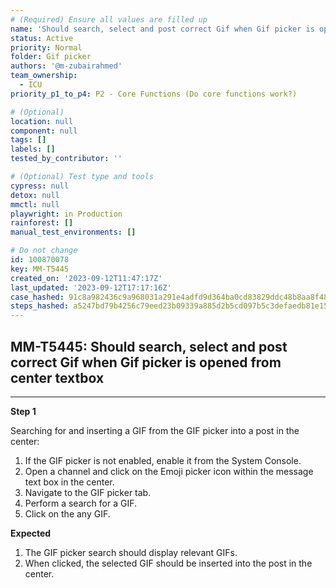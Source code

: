```yaml
---
# (Required) Ensure all values are filled up
name: 'Should search, select and post correct Gif when Gif picker is opened from center textbox'
status: Active
priority: Normal
folder: Gif picker
authors: '@m-zubairahmed'
team_ownership:
  - ICU
priority_p1_to_p4: P2 - Core Functions (Do core functions work?)

# (Optional)
location: null
component: null
tags: []
labels: []
tested_by_contributor: ''

# (Optional) Test type and tools
cypress: null
detox: null
mmctl: null
playwright: in Production
rainforest: []
manual_test_environments: []

# Do not change
id: 100870078
key: MM-T5445
created_on: '2023-09-12T11:47:17Z'
last_updated: '2023-09-12T17:17:16Z'
case_hashed: 91c8a982436c9a968031a291e4adfd9d364ba0cd83829ddc48b8aa8f48fc755c1a91e7f2b800b3f4a9520de49bc216bb
steps_hashed: a5247bd79b4256c79eed23b09339a885d2b5cd097b5c3defaedb81e15553b2bee39c41bfa0db696a0f977de0b2d08906
---
```


<!-- (Auto-generated) Based on frontmatter's "key" and "name" -->

## MM-T5445: Should search, select and post correct Gif when Gif picker is opened from center textbox

---

**Step 1**

Searching for and inserting a GIF from the GIF picker into a post in the center:

1. If the GIF picker is not enabled, enable it from the System Console.
2. Open a channel and click on the Emoji picker icon within the message text box in the center.
3. Navigate to the GIF picker tab.
4. Perform a search for a GIF.
5. Click on the any GIF.

**Expected**

1. The GIF picker search should display relevant GIFs.
2. When clicked, the selected GIF should be inserted into the post in the center.
